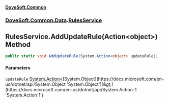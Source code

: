 #### [DoveSoft.Common](readme.md 'readme')
### [DoveSoft.Common.Data](DoveSoft_Common_Data.md 'DoveSoft.Common.Data').[RulesService](RulesService.md 'DoveSoft.Common.Data.RulesService')
## RulesService.AddUpdateRule(Action&lt;object&gt;) Method
```csharp
public static void AddUpdateRule(System.Action<object> updateRule);
```
#### Parameters
<a name='DoveSoft_Common_Data_RulesService_AddUpdateRule(System_Action_object_)_updateRule'></a>
`updateRule` [System.Action&lt;](https://docs.microsoft.com/en-us/dotnet/api/System.Action-1 'System.Action`1')[System.Object](https://docs.microsoft.com/en-us/dotnet/api/System.Object 'System.Object')[&gt;](https://docs.microsoft.com/en-us/dotnet/api/System.Action-1 'System.Action`1')  
  
